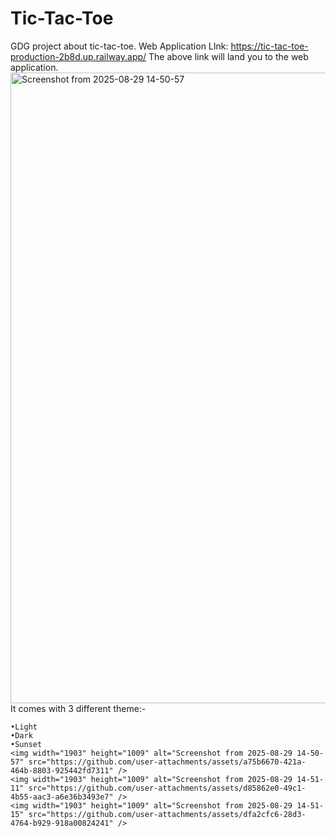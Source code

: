 # Tic-Tac-Toe
GDG project about tic-tac-toe.
Web Application LInk: https://tic-tac-toe-production-2b8d.up.railway.app/
The above link will land you to the web application.
<img width="1903" height="1009" alt="Screenshot from 2025-08-29 14-50-57" src="https://github.com/user-attachments/assets/a509a919-6d3b-42dd-9424-f69b7033e5ee" />
It comes with 3 different theme:-

    •Light
    •Dark
    •Sunset
    <img width="1903" height="1009" alt="Screenshot from 2025-08-29 14-50-57" src="https://github.com/user-attachments/assets/a75b6670-421a-464b-8803-925442fd7311" />
    <img width="1903" height="1009" alt="Screenshot from 2025-08-29 14-51-11" src="https://github.com/user-attachments/assets/d85862e0-49c1-4b55-aac3-a6e36b3493e7" />
    <img width="1903" height="1009" alt="Screenshot from 2025-08-29 14-51-15" src="https://github.com/user-attachments/assets/dfa2cfc6-28d3-4764-b929-918a00824241" />

